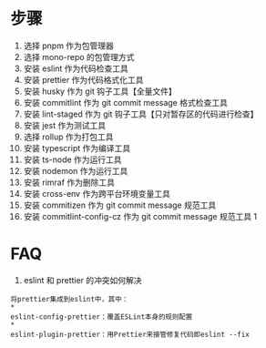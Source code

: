 # 步骤

1. 选择 pnpm 作为包管理器
2. 选择 mono-repo 的包管理方式
3. 安装 eslint 作为代码检查工具
4. 安装 prettier 作为代码格式化工具
5. 安装 husky 作为 git 钩子工具【全量文件】
6. 安装 commitlint 作为 git commit message 格式检查工具
7. 安装 lint-staged 作为 git 钩子工具【只对暂存区的代码进行检查】
8. 安装 jest 作为测试工具
9. 选择 rollup 作为打包工具
10. 安装 typescript 作为编译工具
11. 安装 ts-node 作为运行工具
12. 安装 nodemon 作为运行工具
13. 安装 rimraf 作为删除工具
14. 安装 cross-env 作为跨平台环境变量工具
15. 安装 commitizen 作为 git commit message 规范工具
16. 安装 commitlint-config-cz 作为 git commit message 规范工具
    1

# FAQ

1. eslint 和 prettier 的冲突如何解决

```
将prettier集成到eslint中，其中：
*
eslint-config-prettier：覆盖ESLint本身的规则配置
*
eslint-plugin-prettier：用Prettier来接管修复代码即eslint --fix
```
